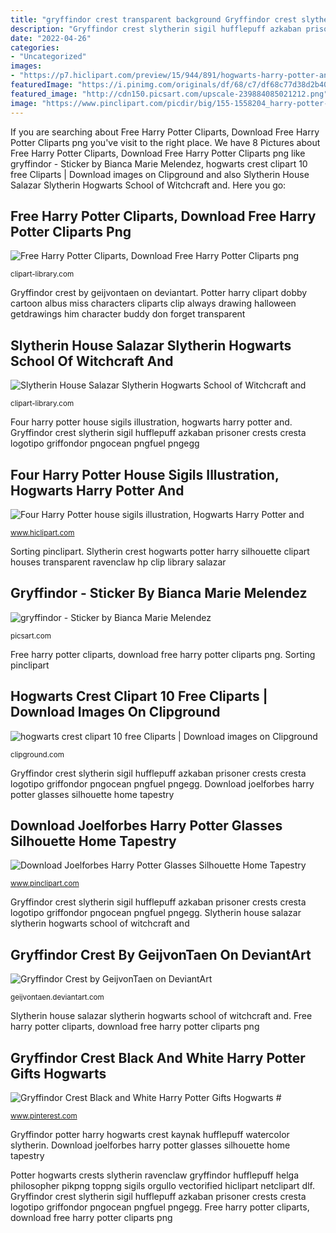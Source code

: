 ```yaml
---
title: "gryffindor crest transparent background Gryffindor crest slytherin sigil hufflepuff azkaban prisoner crests cresta logotipo griffondor pngocean pngfuel pngegg"
description: "Gryffindor crest slytherin sigil hufflepuff azkaban prisoner crests cresta logotipo griffondor pngocean pngfuel pngegg"
date: "2022-04-26"
categories:
- "Uncategorized"
images:
- "https://p7.hiclipart.com/preview/15/944/891/hogwarts-harry-potter-and-the-philosopher-s-stone-slytherin-house-helga-hufflepuff-harry-potter.jpg"
featuredImage: "https://i.pinimg.com/originals/df/68/c7/df68c77d38d2b40bce273052c5efd0df.jpg"
featured_image: "http://cdn150.picsart.com/upscale-239884085021212.png"
image: "https://www.pinclipart.com/picdir/big/155-1558204_harry-potter-clip-art-black-and-white-sorting.png"
---
```


If you are searching about Free Harry Potter Cliparts, Download Free Harry Potter Cliparts png you've visit to the right place. We have 8 Pictures about Free Harry Potter Cliparts, Download Free Harry Potter Cliparts png like gryffindor - Sticker by Bianca Marie Melendez, hogwarts crest clipart 10 free Cliparts | Download images on Clipground and also Slytherin House Salazar Slytherin Hogwarts School of Witchcraft and. Here you go:

## Free Harry Potter Cliparts, Download Free Harry Potter Cliparts Png

![Free Harry Potter Cliparts, Download Free Harry Potter Cliparts png](http://clipart-library.com/img/1470677.png "Sorting pinclipart")

<small>clipart-library.com</small>

Gryffindor crest by geijvontaen on deviantart. Potter harry clipart dobby cartoon albus miss characters cliparts clip always drawing halloween getdrawings him character buddy don forget transparent

## Slytherin House Salazar Slytherin Hogwarts School Of Witchcraft And

![Slytherin House Salazar Slytherin Hogwarts School of Witchcraft and](http://clipart-library.com/images_k/hogwarts-crest-silhouette/hogwarts-crest-silhouette-23.png "Potter hogwarts crests slytherin ravenclaw gryffindor hufflepuff helga philosopher pikpng toppng sigils orgullo vectorified hiclipart netclipart dlf")

<small>clipart-library.com</small>

Four harry potter house sigils illustration, hogwarts harry potter and. Gryffindor crest slytherin sigil hufflepuff azkaban prisoner crests cresta logotipo griffondor pngocean pngfuel pngegg

## Four Harry Potter House Sigils Illustration, Hogwarts Harry Potter And

![Four Harry Potter house sigils illustration, Hogwarts Harry Potter and](https://p7.hiclipart.com/preview/15/944/891/hogwarts-harry-potter-and-the-philosopher-s-stone-slytherin-house-helga-hufflepuff-harry-potter.jpg "Gryffindor crest by geijvontaen on deviantart")

<small>www.hiclipart.com</small>

Sorting pinclipart. Slytherin crest hogwarts potter harry silhouette clipart houses transparent ravenclaw hp clip library salazar

## Gryffindor - Sticker By Bianca Marie Melendez

![gryffindor - Sticker by Bianca Marie Melendez](http://cdn150.picsart.com/upscale-239884085021212.png "Hogwarts harry crest clipart potter svg clip logos transparent gryffindor cliparts fonts ravenclaw slytherin castle")

<small>picsart.com</small>

Free harry potter cliparts, download free harry potter cliparts png. Sorting pinclipart

## Hogwarts Crest Clipart 10 Free Cliparts | Download Images On Clipground

![hogwarts crest clipart 10 free Cliparts | Download images on Clipground](https://clipground.com/images/hogwarts-crest-clipart-6.jpg "Free harry potter cliparts, download free harry potter cliparts png")

<small>clipground.com</small>

Gryffindor crest slytherin sigil hufflepuff azkaban prisoner crests cresta logotipo griffondor pngocean pngfuel pngegg. Download joelforbes harry potter glasses silhouette home tapestry

## Download Joelforbes Harry Potter Glasses Silhouette Home Tapestry

![Download Joelforbes Harry Potter Glasses Silhouette Home Tapestry](https://www.pinclipart.com/picdir/big/155-1558204_harry-potter-clip-art-black-and-white-sorting.png "Slytherin crest hogwarts potter harry silhouette clipart houses transparent ravenclaw hp clip library salazar")

<small>www.pinclipart.com</small>

Gryffindor crest slytherin sigil hufflepuff azkaban prisoner crests cresta logotipo griffondor pngocean pngfuel pngegg. Slytherin house salazar slytherin hogwarts school of witchcraft and

## Gryffindor Crest By GeijvonTaen On DeviantArt

![Gryffindor Crest by GeijvonTaen on DeviantArt](https://pre00.deviantart.net/e16c/th/pre/i/2013/142/5/f/gryffindor_crest_by_geijvontaen-d4k3ji9.png "Gryffindor crest black and white harry potter gifts hogwarts #")

<small>geijvontaen.deviantart.com</small>

Slytherin house salazar slytherin hogwarts school of witchcraft and. Free harry potter cliparts, download free harry potter cliparts png

## Gryffindor Crest Black And White Harry Potter Gifts Hogwarts #

![Gryffindor Crest Black and White Harry Potter Gifts Hogwarts #](https://i.pinimg.com/originals/df/68/c7/df68c77d38d2b40bce273052c5efd0df.jpg "Free harry potter cliparts, download free harry potter cliparts png")

<small>www.pinterest.com</small>

Gryffindor potter harry hogwarts crest kaynak hufflepuff watercolor slytherin. Download joelforbes harry potter glasses silhouette home tapestry

Potter hogwarts crests slytherin ravenclaw gryffindor hufflepuff helga philosopher pikpng toppng sigils orgullo vectorified hiclipart netclipart dlf. Gryffindor crest slytherin sigil hufflepuff azkaban prisoner crests cresta logotipo griffondor pngocean pngfuel pngegg. Free harry potter cliparts, download free harry potter cliparts png
